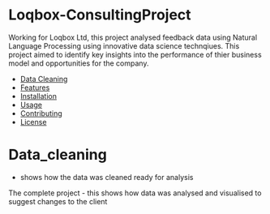 # Loqbox-ConsultingProject

Working for Loqbox Ltd, this project analysed feedback data using Natural Language Processing using innovative data science technqiues. This project aimed to identify key insights into the performance of thier business model and opportunities for the company.

- [Data Cleaning](#Data_cleaning)
- [Features](#features)
- [Installation](#installation)
- [Usage](#usage)
- [Contributing](#contributing)
- [License](#license)

# Data_cleaning
- shows how the data was cleaned ready for analysis

The complete project - this shows how data was analysed and visualised to suggest changes to the client
